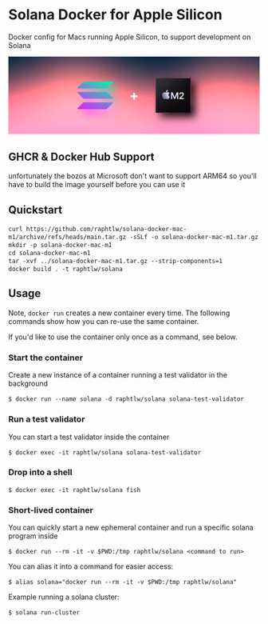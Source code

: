 # Solana Docker for Apple Silicon

Docker config for Macs running Apple Silicon, to support development on Solana

![README_Banner](.github/README_Banner.png)

## GHCR & Docker Hub Support

unfortunately the bozos at Microsoft don't want to support ARM64 so you'll have to build the image yourself before you can use it

## Quickstart

```shell
curl https://github.com/raphtlw/solana-docker-mac-m1/archive/refs/heads/main.tar.gz -sSLf -o solana-docker-mac-m1.tar.gz
mkdir -p solana-docker-mac-m1
cd solana-docker-mac-m1
tar -xvf ../solana-docker-mac-m1.tar.gz --strip-components=1
docker build . -t raphtlw/solana
```

## Usage

Note, `docker run` creates a new container every time. The following commands show how you can re-use the same container.

If you'd like to use the container only once as a command, see below.

### Start the container

Create a new instance of a container running a test validator in the background

```shell
$ docker run --name solana -d raphtlw/solana solana-test-validator
```

### Run a test validator

You can start a test validator inside the container

```shell
$ docker exec -it raphtlw/solana solana-test-validator
```

### Drop into a shell

```shell
$ docker exec -it raphtlw/solana fish
```

### Short-lived container

You can quickly start a new ephemeral container and run a specific solana program inside

```shell
$ docker run --rm -it -v $PWD:/tmp raphtlw/solana <command to run>
```

You can alias it into a command for easier access:

```shell
$ alias solana="docker run --rm -it -v $PWD:/tmp raphtlw/solana"
```

Example running a solana cluster:

```shell
$ solana run-cluster
```
